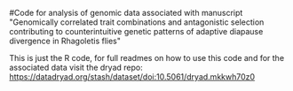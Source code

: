 #Code for analysis of genomic data associated with manuscript "Genomically correlated trait combinations and antagonistic selection contributing to counterintuitive genetic patterns of adaptive diapause divergence in Rhagoletis flies"

This is just the R code, for full readmes on how to use this code and for the associated data visit the dryad repo: https://datadryad.org/stash/dataset/doi:10.5061/dryad.mkkwh70z0 
